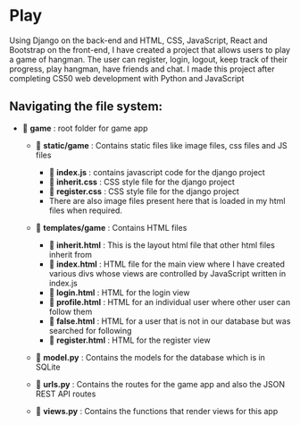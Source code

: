 # Play 
Using Django on the back-end and HTML, CSS, JavaScript, React and Bootstrap on the front-end, I have created a project that allows users to play a game of hangman. The user can register, login, logout, keep track of their progress, play hangman, have friends and chat. I made this project after completing CS50 web development with Python and JavaScript

## Navigating the file system: 
   - :open_file_folder: **game** : root folder for game app
      -  :open_file_folder: **static/game** : Contains static files like image files, css files and JS files
           -   :open_file_folder: **index.js** : contains javascript code for the django project 
           -   :open_file_folder: **inherit.css** : CSS style file for the django project 
           -   :open_file_folder: **register.css** : CSS style file for the django project 
           -   There are also image files present here that is loaded in my html files when required. 
      
      -  :open_file_folder: **templates/game** : Contains HTML  files 
           - :open_file_folder: **inherit.html** : This is the layout html file that other html files inherit from 
           - :open_file_folder: **index.html** : HTML file for the main view where I have created various divs whose views are controlled by JavaScript written in index.js
           - :open_file_folder: **login.html** : HTML for the login view 
           - :open_file_folder: **profile.html** : HTML for an individual user where other user can follow them
           - :open_file_folder: **false.html** : HTML for a user that is not in our database but was searched for following
           - :open_file_folder: **register.html** : HTML for the register view 
      
      -  :open_file_folder: **model.py** : Contains the models for the database which is in SQLite 
      
      -  :open_file_folder: **urls.py** : Contains the routes for the game app and also the JSON REST API routes

      -  :open_file_folder: **views.py** : Contains the functions that render views for this app 
      
   

